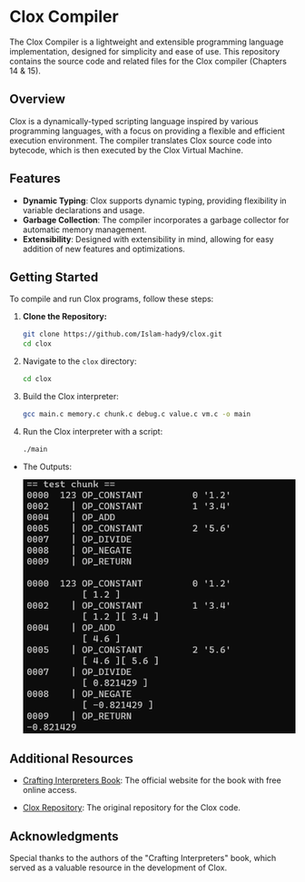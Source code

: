 # Clox Compiler

The Clox Compiler is a lightweight and extensible programming language implementation, designed for simplicity and ease of use. This repository contains the source code and related files for the Clox compiler (Chapters 14 & 15).

## Overview

Clox is a dynamically-typed scripting language inspired by various programming languages, with a focus on providing a flexible and efficient execution environment. The compiler translates Clox source code into bytecode, which is then executed by the Clox Virtual Machine.

## Features

- **Dynamic Typing**: Clox supports dynamic typing, providing flexibility in variable declarations and usage.
- **Garbage Collection**: The compiler incorporates a garbage collector for automatic memory management.
- **Extensibility**: Designed with extensibility in mind, allowing for easy addition of new features and optimizations.

## Getting Started

To compile and run Clox programs, follow these steps:

1. **Clone the Repository:**
   ```bash
   git clone https://github.com/Islam-hady9/clox.git
   cd clox
   ```
   
2. Navigate to the `clox` directory:
   ```bash
   cd clox
   ```
   
3. Build the Clox interpreter:
   ```bash
   gcc main.c memory.c chunk.c debug.c value.c vm.c -o main
   ```
   
4. Run the Clox interpreter with a script:
   ```bash
   ./main
   ```
   
- The Outputs:
  
  ![Outputs](Outputs.png)
  
## Additional Resources

- [Crafting Interpreters Book](https://craftinginterpreters.com/): The official website for the book with free online access.

- [Clox Repository](https://github.com/munificent/craftinginterpreters): The original repository for the Clox code.
  
## Acknowledgments

Special thanks to the authors of the "Crafting Interpreters" book, which served as a valuable resource in the development of Clox.

